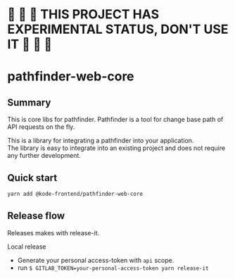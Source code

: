 # :construction: :construction: :construction: THIS PROJECT HAS EXPERIMENTAL STATUS, DON'T USE IT :construction: :construction: :construction:


# pathfinder-web-core

## Summary

This is core libs for pathfinder.
Pathfinder is a tool for change base path of API requests on the fly.

This is a library for integrating a pathfinder into your application.  
The library is easy to integrate into an existing project and does not require any further development.

## Quick start

```sh
yarn add @kode-frontend/pathfinder-web-core
```


## Release flow

Releases makes with release-it. 

Local release
- Generate your personal access-token with `api` scope.
- run `$ GITLAB_TOKEN=your-personal-access-token yarn release-it`
